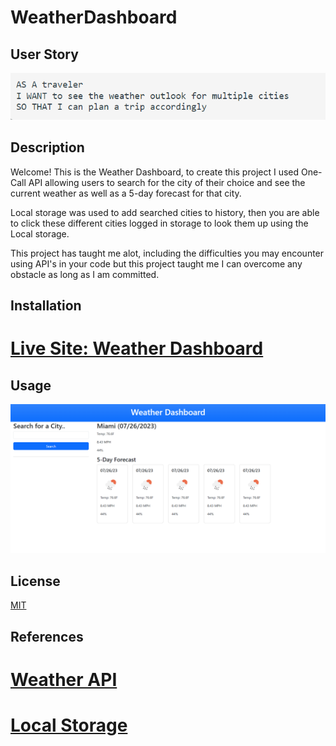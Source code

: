 # WeatherDashboard
 
## User Story
![Screenshot of User Story](./Assets/Screenshot%202023-07-27%20111726.png) 

## Description 
Welcome! This is the Weather Dashboard, to create this project I used One-Call API allowing users to search for the city of their choice and see the current weather as well as a 5-day forecast for that city.

Local storage was used to add searched cities to history, then you are able to click these different cities logged in storage to look them up using the Local storage.

This project has taught me alot, including the difficulties you may encounter using API's in your code but this project taught me I can overcome any obstacle as long as I am committed.

## Installation 

# <a href="https://ambitiousflo.github.io/WeatherDashboard/">Live Site: Weather Dashboard</a>

## Usage 
 ![Screenshot of the Weather Dashboard](./Assets/Screenshot%202023-07-27%20111513.png) 


## License

[MIT](https://github.com/git/git-scm.com/blob/main/MIT-LICENSE.txt)


## References

# <a href="https://openweathermap.org/forecast5">Weather API</a>

# <a href="https://www.w3schools.com/js/js_api_web_storage.asp">Local Storage</a>
